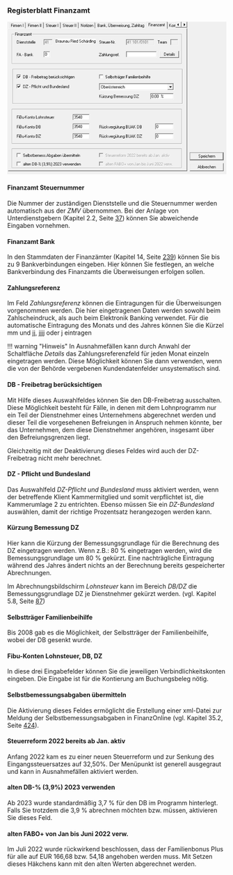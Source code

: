 ### Registerblatt Finanzamt

![Image](<img/image24.png>)

#### **Finanzamt Steuernummer**

Die Nummer der zuständigen Dienststelle und die Steuernummer werden automatisch aus der *ZMV* übernommen. Bei der Anlage von Unterdienstgebern (Kapitel 2.2, Seite [37](#unterdienstgeber-1)) können Sie abweichende Eingaben vornehmen.

#### **Finanzamt Bank**

In den Stammdaten der Finanzämter (Kapitel 14, Seite [239](#section-9)) können Sie bis zu 9 Bankverbindungen eingeben. Hier können Sie festlegen, an welche Bankverbindung des Finanzamts die Überweisungen erfolgen sollen.

#### **Zahlungsreferenz**

Im Feld *Zahlungsreferenz* können die Eintragungen für die Überweisungen vorgenommen werden. Die hier eingetragenen Daten werden sowohl beim Zahlscheindruck, als auch beim Elektronik Banking verwendet. 
Für die automatische Eintragung des Monats und des Jahres können Sie die Kürzel mm und jj, jjjj oder j eintragen

!!! warning "Hinweis"
    In Ausnahmefällen kann durch Anwahl der Schaltfläche *Details* das Zahlungsreferenzfeld für jeden Monat einzeln eingetragen werden. Diese Möglichkeit können Sie dann verwenden, wenn die von der Behörde vergebenen Kundendatenfelder unsystematisch sind.

#### **DB - Freibetrag berücksichtigen**

Mit Hilfe dieses Auswahlfeldes können Sie den DB-Freibetrag ausschalten. Diese Möglichkeit besteht für Fälle, in denen mit dem Lohnprogramm nur ein Teil der Dienstnehmer eines Unternehmens abgerechnet werden und dieser Teil die vorgesehenen Befreiungen in Anspruch nehmen könnte, ber
das Unternehmen, dem diese Dienstnehmer angehören, insgesamt über den Befreiungsgrenzen liegt.

Gleichzeitig mit der Deaktivierung dieses Feldes wird auch der DZ-Freibetrag nicht mehr berechnet.

#### **DZ - Pflicht und Bundesland**

Das Auswahlfeld *DZ-Pflicht und Bundesland* muss aktiviert werden, wenn der betreffende Klient Kammermitglied und somit verpflichtet ist, die Kammerumlage 2 zu entrichten. Ebenso müssen Sie ein *DZ-Bundesland* auswählen, damit der richtige Prozentsatz herangezogen werden kann.

#### **Kürzung Bemessung DZ**

Hier kann die Kürzung der Bemessungsgrundlage für die Berechnung des DZ eingetragen werden. Wenn z.B.: 80 % eingetragen werden, wird die Bemessungsgrundlage um 80 % gekürzt. Eine nachträgliche Eintragung während des Jahres ändert nichts an der Berechnung bereits gespeicherter Abrechnungen.

Im Abrechnungsbildschirm *Lohnsteuer* kann im Bereich *DB/DZ* die Bemessungsgrundlage DZ je Dienstnehmer gekürzt werden. (vgl. Kapitel 5.8, Seite [87](#lohnsteuer))

#### **Selbstträger Familienbeihilfe**

Bis 2008 gab es die Möglichkeit, der Selbstträger der Familienbeihilfe, wobei der DB gesenkt wurde.

#### **Fibu-Konten Lohnsteuer, DB, DZ**

In diese drei Eingabefelder können Sie die jeweiligen Verbindlichkeitskonten eingeben. Die Eingabe ist für die Kontierung am Buchungsbeleg nötig.

#### **Selbstbemessungsabgaben übermitteln**

Die Aktivierung dieses Feldes ermöglicht die Erstellung einer xml-Datei zur Meldung der Selbstbemessungsabgaben in FinanzOnline (vgl. Kapitel 35.2, Seite [424](#meldung-der-selbstbemessungsabgaben-in-finanz-online)).

#### **Steuerreform 2022 bereits ab Jan. aktiv**

Anfang 2022 kam es zu einer neuen Steuerreform und zur Senkung des Eingangssteuersatzes auf 32,50%. Der Menüpunkt ist generell ausgegraut und kann in Ausnahmefällen aktiviert werden.

#### **alten DB-% (3,9%) 2023 verwenden**

Ab 2023 wurde standardmäßig 3,7 % für den DB im Programm hinterlegt. Falls Sie trotzdem die 3,9 % abrechnen möchten bzw. müssen, aktivieren Sie dieses Feld.

#### **alten FABO+ von Jan bis Juni 2022 verw.**

Im Juli 2022 wurde rückwirkend beschlossen, dass der Familienbonus Plus für alle auf EUR 166,68 bzw. 54,18 angehoben werden muss. Mit Setzen dieses Häkchens kann mit den alten Werten abgerechnet werden.